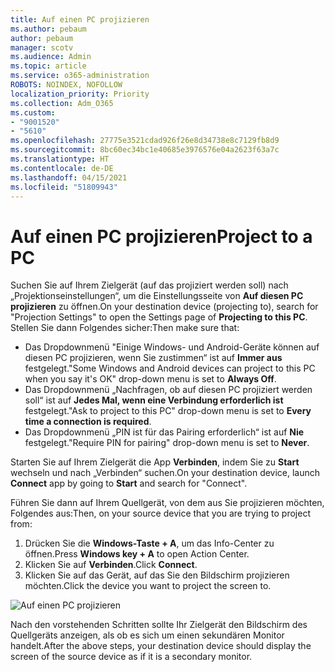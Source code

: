 ```yaml
---
title: Auf einen PC projizieren
ms.author: pebaum
author: pebaum
manager: scotv
ms.audience: Admin
ms.topic: article
ms.service: o365-administration
ROBOTS: NOINDEX, NOFOLLOW
localization_priority: Priority
ms.collection: Adm_O365
ms.custom:
- "9001520"
- "5610"
ms.openlocfilehash: 27775e3521cdad926f26e8d34738e8c7129fb8d9
ms.sourcegitcommit: 8bc60ec34bc1e40685e3976576e04a2623f63a7c
ms.translationtype: HT
ms.contentlocale: de-DE
ms.lasthandoff: 04/15/2021
ms.locfileid: "51809943"
---
```

# <a name="project-to-a-pc"></a><span data-ttu-id="91ae2-102">Auf einen PC projizieren</span><span class="sxs-lookup"><span data-stu-id="91ae2-102">Project to a PC</span></span>

<span data-ttu-id="91ae2-103">Suchen Sie auf Ihrem Zielgerät (auf das projiziert werden soll) nach „Projektionseinstellungen“, um die Einstellungsseite von **Auf diesen PC projizieren** zu öffnen.</span><span class="sxs-lookup"><span data-stu-id="91ae2-103">On your destination device (projecting to), search for "Projection Settings" to open the Settings page of **Projecting to this PC**.</span></span> <span data-ttu-id="91ae2-104">Stellen Sie dann Folgendes sicher:</span><span class="sxs-lookup"><span data-stu-id="91ae2-104">Then make sure that:</span></span>
- <span data-ttu-id="91ae2-105">Das Dropdownmenü "Einige Windows- und Android-Geräte können auf diesen PC projizieren, wenn Sie zustimmen“ ist auf **Immer aus** festgelegt.</span><span class="sxs-lookup"><span data-stu-id="91ae2-105">"Some Windows and Android devices can project to this PC when you say it's OK" drop-down menu is set to **Always Off**.</span></span>
- <span data-ttu-id="91ae2-106">Das Dropdownmenü „Nachfragen, ob auf diesen PC projiziert werden soll“ ist auf **Jedes Mal, wenn eine Verbindung erforderlich ist** festgelegt.</span><span class="sxs-lookup"><span data-stu-id="91ae2-106">"Ask to project to this PC" drop-down menu is set to **Every time a connection is required**.</span></span>
- <span data-ttu-id="91ae2-107">Das Dropdownmenü „PIN ist für das Pairing erforderlich“ ist auf **Nie** festgelegt.</span><span class="sxs-lookup"><span data-stu-id="91ae2-107">"Require PIN for pairing" drop-down menu is set to **Never**.</span></span>

<span data-ttu-id="91ae2-108">Starten Sie auf Ihrem Zielgerät die App **Verbinden**, indem Sie zu **Start** wechseln und nach „Verbinden“ suchen.</span><span class="sxs-lookup"><span data-stu-id="91ae2-108">On your destination device, launch **Connect** app by going to **Start** and search for "Connect".</span></span>

<span data-ttu-id="91ae2-109">Führen Sie dann auf Ihrem Quellgerät, von dem aus Sie projizieren möchten, Folgendes aus:</span><span class="sxs-lookup"><span data-stu-id="91ae2-109">Then, on your source device that you are trying to project from:</span></span>

1. <span data-ttu-id="91ae2-110">Drücken Sie die **Windows-Taste + A**, um das Info-Center zu öffnen.</span><span class="sxs-lookup"><span data-stu-id="91ae2-110">Press **Windows key + A** to open Action Center.</span></span>
2. <span data-ttu-id="91ae2-111">Klicken Sie auf **Verbinden**.</span><span class="sxs-lookup"><span data-stu-id="91ae2-111">Click **Connect**.</span></span>
3. <span data-ttu-id="91ae2-112">Klicken Sie auf das Gerät, auf das Sie den Bildschirm projizieren möchten.</span><span class="sxs-lookup"><span data-stu-id="91ae2-112">Click the device you want to project the screen to.</span></span>

![Auf einen PC projizieren](media/project-to-a-pc.png)

<span data-ttu-id="91ae2-114">Nach den vorstehenden Schritten sollte Ihr Zielgerät den Bildschirm des Quellgeräts anzeigen, als ob es sich um einen sekundären Monitor handelt.</span><span class="sxs-lookup"><span data-stu-id="91ae2-114">After the above steps, your destination device should display the screen of the source device as if it is a secondary monitor.</span></span>
